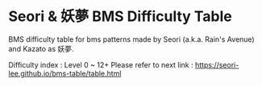 # Seori & 妖夢 BMS Difficulty Table
BMS difficulty table for bms patterns made by Seori (a.k.a. Rain's Avenue) and Kazato as 妖夢.

Difficulty index : Level 0 ~ 12+
Please refer to next link : https://seori-lee.github.io/bms-table/table.html
